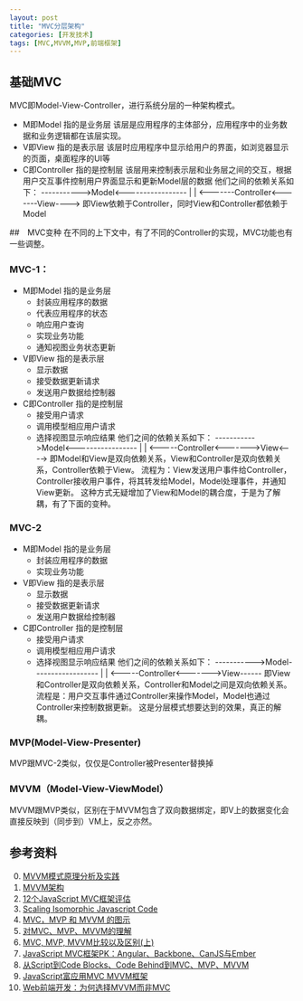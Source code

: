 ```yaml
---
layout: post
title: "MVC分层架构"
categories: [开发技术]
tags: [MVC,MVVM,MVP,前端框架]
---
```


## 基础MVC
MVC即Model-View-Controller，进行系统分层的一种架构模式。
+ M即Model 指的是业务层
  该层是应用程序的主体部分，应用程序中的业务数据和业务逻辑都在该层实现。
+ V即View 指的是表示层
  该层时应用程序中显示给用户的界面，如浏览器显示的页面，桌面程序的UI等
+ C即Controller 指的是控制层
  该层用来控制表示层和业务层之间的交互，根据用户交互事件控制用户界面显示和更新Model层的数据
他们之间的依赖关系如下：
----------->Model<-----------------
|                                 |
<-------Controller<-------View---->
即View依赖于Controller，同时View和Controller都依赖于Model

##　MVC变种
在不同的上下文中，有了不同的Controller的实现，MVC功能也有一些调整。
### MVC-1：
+ M即Model 指的是业务层
  + 封装应用程序的数据
  + 代表应用程序的状态
  + 响应用户查询
  + 实现业务功能
  + 通知视图业务状态更新
+ V即View 指的是表示层
  + 显示数据
  + 接受数据更新请求
  + 发送用户数据给控制器
+ C即Controller 指的是控制层
  + 接受用户请求
  + 调用模型相应用户请求
  + 选择视图显示响应结果
他们之间的依赖关系如下：
----------->Model<-----------------
|                                 |
<-----Controller<------->View<---->
即Model和View是双向依赖关系，View和Controller是双向依赖关系，Controller依赖于View。
流程为：View发送用户事件给Controller，Controller接收用户事件，将其转发给Model，Model处理事件，并通知View更新。
这种方式无疑增加了View和Model的耦合度，于是为了解耦，有了下面的变种。

### MVC-2
+ M即Model 指的是业务层
  + 封装应用程序的数据
  + 实现业务功能
+ V即View 指的是表示层
  + 显示数据
  + 接受数据更新请求
  + 发送用户数据给控制器
+ C即Controller 指的是控制层
  + 接受用户请求
  + 调用模型相应用户请求
  + 选择视图显示响应结果
他们之间的依赖关系如下：
----------->Model------------------
|                                 |
<-----Controller<------->View------
即View和Controller是双向依赖关系，Controller和Model之间是双向依赖关系。
流程是：用户交互事件通过Controller来操作Model，Model也通过Controller来控制数据更新。
这是分层模式想要达到的效果，真正的解耦。

### MVP(Model-View-Presenter)
MVP跟MVC-2类似，仅仅是Controller被Presenter替换掉

### MVVM（Model-View-ViewModel）
MVVM跟MVP类似，区别在于MVVM包含了双向数据绑定，即V上的数据变化会直接反映到（同步到）VM上，反之亦然。



## 参考资料
0. [MVVM模式原理分析及实践][0]
1. [MVVM架构][1]
2. [12个JavaScript MVC框架评估][2]
3. [Scaling Isomorphic Javascript Code][5]
3. [MVC，MVP 和 MVVM 的图示][4]
0. [对MVC、MVP、MVVM的理解][7]
1. [MVC, MVP, MVVM比较以及区别(上)][8]
0. [JavaScript MVC框架PK：Angular、Backbone、CanJS与Ember][3]
0. [从Script到Code Blocks、Code Behind到MVC、MVP、MVVM][6]
1. [JavaScript富应用MVC MVVM框架][9]
2. [Web前端开发：为何选择MVVM而非MVC][10]



[0]: http://www.cpiso.cn/jsyj/ghxx/2012/5/18/373.shtml "MVVM模式原理分析及实践"
[1]: http://www.cnblogs.com/cdts_change/archive/2010/11/28/1890584.html "MVVM架构"
[2]: http://www.open-open.com/news/view/208b86 "12个JavaScript MVC框架评估"
[3]: http://www.ituring.com.cn/article/38394 "JavaScript MVC框架PK：Angular、Backbone、CanJS与Ember"
[4]: http://www.ruanyifeng.com/blog/2015/02/mvcmvp_mvvm.html "MVC，MVP 和 MVVM 的图示"
[5]: http://blog.nodejitsu.com/scaling-isomorphic-javascript-code/ "Scaling Isomorphic Javascript Code"
[6]: http://www.cnblogs.com/indream/p/3602348.html "从Script到Code Blocks、Code Behind到MVC、MVP、MVVM"
[7]: http://blog.csdn.net/napolunyishi/article/details/22722345 "对MVC、MVP、MVVM的理解"
[8]: http://www.cnblogs.com/justrun1983/p/3679827.html "MVC, MVP, MVVM比较以及区别(上)"
[9]: http://www.cnblogs.com/aaronjs/p/3149402.html "JavaScript富应用MVC MVVM框架"
[10]: http://www.cnblogs.com/winter-cn/archive/2012/09/16/2687184.html "Web前端开发：为何选择MVVM而非MVC"